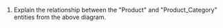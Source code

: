 1. Explain the relationship between the "Product" and "Product_Category" entities from the above diagram.
